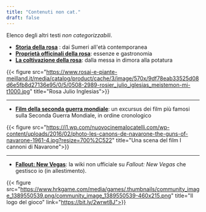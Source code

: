 ```yaml
---
title: "Contenuti non cat."
draft: false
---
```


Elenco degli altri testi _non categorizzabili_.

* [**Storia della rosa**](1_storia_rosa) : dai Sumeri all'età contemporanea
* [**Proprietà officinali della rosa**](2_proprieta_med_rosa): essenze e gastronomia
* [**La coltivazione della rosa**](3_coltivazione_rosa): dalla messa in dimora alla potatura

{{< figure src="https://www.rosai-e-piante-meilland.it/media/catalog/product/cache/3/image/570x/9df78eab33525d08d6e5fb8d27136e95/0/5/0508-2989-rosier_julio_iglesias_meistemon-mi-t1000.jpg" title="Rosa Julio Inglesias">}}

---

* [**Film della seconda guerra mondiale**](4_film_guerra): un excursus dei film più famosi sulla Seconda Guerra Mondiale, in ordine cronologico

{{< figure src="https://i1.wp.com/nuovocinemalocatelli.com/wp-content/uploads/2016/02/photo-les-canons-de-navarone-the-guns-of-navarone-1961-4.jpg?resize=700%2C522" title="Una scena del film I cannoni di Navarone">}}

---

* [**Fallout: New Vegas**](https://bit.ly/2wrwt8J): la wiki non ufficiale su _Fallout: New Vegas_ che gestisco io (in allestimento).

{{< figure src="https://www.hrkgame.com/media/games/.thumbnails/community_image_1389550539.png/community_image_1389550539-460x215.png" title="Il logo del gioco" link="https://bit.ly/2wrwt8J">}}
